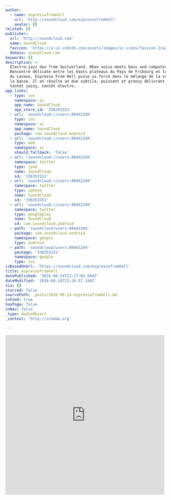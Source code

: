 ```yaml
---
author:
  - name: espressofromhell
    url: 'http://soundcloud.com/espressofromhell'
    avatar: {}
related: []
publisher:
  url: 'http://soundcloud.com'
  name: SoundCloud
  favicon: 'https://a-v2.sndcdn.com/assets/images/sc-icons/favicon-2cadd14b.ico'
  domain: soundcloud.com
keywords: []
description: >-
  Electro-jazz duo from Switzerland. When voice meets bass and computer...
  Rencontre délicate entre les hauts plateaux du Pays de Fribourg et les côteaux
  du Lavaux, Espresso From Hell puise sa force dans le mélange de la voix et de
  la basse. Il en résulte un duo subtile, puissant et groovy délivrant des notes
  tantôt jazzy, tantôt électro.
app_links:
  - type: ios
    namespace: ai
    app_name: SoundCloud
    app_store_id: '336353151'
  - url: 'soundcloud://users:80441204'
    type: ios
    namespace: ai
    app_name: SoundCloud
    package: com.soundcloud.android
  - url: 'soundcloud://users:80441204'
    type: web
    namespace: ai
    should_fallback: 'false'
  - url: 'soundcloud://users:80441204'
    namespace: twitter
    type: ipad
    name: SoundCloud
    id: '336353151'
  - url: 'soundcloud://users:80441204'
    namespace: twitter
    type: iphone
    name: SoundCloud
    id: '336353151'
  - url: 'soundcloud://users:80441204'
    namespace: twitter
    type: googleplay
    name: SoundCloud
    id: com.soundcloud.android
  - path: 'soundcloud/users:80441204'
    package: com.soundcloud.android
    namespace: google
    type: android
  - path: 'soundcloud/users:80441204'
    package: '336353151'
    namespace: google
    type: ios
isBasedOnUrl: 'https://soundcloud.com/espressofromhell'
title: espressofromhell
datePublished: '2016-08-24T21:27:02.660Z'
dateModified: '2016-08-24T21:26:57.184Z'
via: {}
starred: false
sourcePath: _posts/2016-08-24-espressofromhell.md
inFeed: true
hasPage: false
inNav: false
_type: AudioObject
_context: 'http://schema.org'

---
```

<iframe src="https://cdn.embedly.com/widgets/media.html?src=https%3A%2F%2Fw.soundcloud.com%2Fplayer%2F%3Fvisual%3Dtrue%26url%3Dhttp%253A%252F%252Fapi.soundcloud.com%252Fusers%252F80441204%26show_artwork%3Dtrue&amp;url=https%3A%2F%2Fsoundcloud.com%2Fespressofromhell&amp;image=http%3A%2F%2Fi1.sndcdn.com%2Favatars-000120468357-g04rcj-t500x500.jpg&amp;key=b7d04c9b404c499eba89ee7072e1c4f7&amp;type=text%2Fhtml&amp;schema=soundcloud" width="500" height="500" scrolling="no" frameborder="0" allowfullscreen="" style=""></iframe>